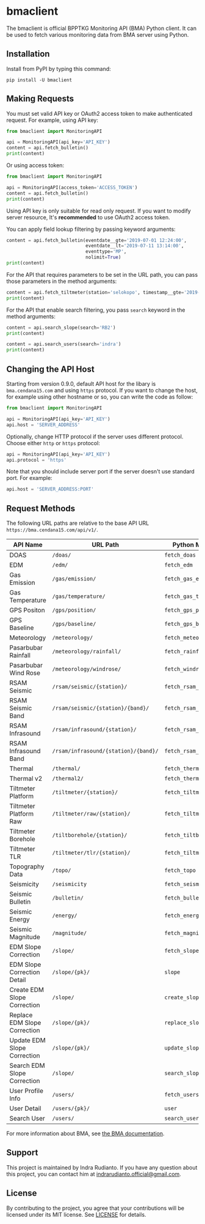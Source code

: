 # bmaclient

The bmaclient is official BPPTKG Monitoring API (BMA) Python client. It can be
used to fetch various monitoring data from BMA server using Python.

## Installation

Install from PyPI by typing this command:

    pip install -U bmaclient

## Making Requests

You must set valid API key or OAuth2 access token to make authenticated request.
For example, using API key:

```python
from bmaclient import MonitoringAPI

api = MonitoringAPI(api_key='API_KEY')
content = api.fetch_bulletin()
print(content)
```

Or using access token:

```python
from bmaclient import MonitoringAPI

api = MonitoringAPI(access_token='ACCESS_TOKEN')
content = api.fetch_bulletin()
print(content)
```

Using API key is only suitable for read only request. If you want to modify
server resource, It's **recommended** to use OAuth2 access token.

You can apply field lookup filtering by passing keyword arguments:

```python
content = api.fetch_bulletin(eventdate__gte='2019-07-01 12:24:00',
                             eventdate__lt='2019-07-11 13:14:00',
                             eventtype='MP',
                             nolimit=True)
print(content)
```

For the API that requires parameters to be set in the URL path, you can pass
those parameters in the method arguments:

```python
content = api.fetch_tiltmeter(station='selokopo', timestamp__gte='2019-07-01')
print(content)
```

For the API that enable search filtering, you pass `search` keyword in the
method arguments:

```python
content = api.search_slope(search='RB2')
print(content)

content = api.search_users(search='indra')
print(content)
```

## Changing the API Host

Starting from version 0.9.0, default API host for the libary is
`bma.cendana15.com` and using `https` protocol. If you want to change the host,
for example using other hostname or so, you can write the code as follow:

```python
from bmaclient import MonitoringAPI

api = MonitoringAPI(api_key='API_KEY')
api.host = 'SERVER_ADDRESS'
```

Optionally, change HTTP protocol if the server uses different protocol. Choose
either `http` or `https` protocol:

```python
api = MonitoringAPI(api_key='API_KEY')
api.protocol = 'https'
```

Note that you should include server port if the server doesn't use standard
port. For example:

```python
api.host = 'SERVER_ADDRESS:PORT'
```

## Request Methods

The following URL paths are relative to the base API URL
`https://bma.cendana15.com/api/v1/`.

|           API Name           |               URL Path               |      Python Method Name      |
| ---------------------------- | ------------------------------------ | ---------------------------- |
| DOAS                         | `/doas/`                             | `fetch_doas`                 |
| EDM                          | `/edm/`                              | `fetch_edm`                  |
| Gas Emission                 | `/gas/emission/`                     | `fetch_gas_emission`         |
| Gas Temperature              | `/gas/temperature/`                  | `fetch_gas_temperature`      |
| GPS Positon                  | `/gps/position/`                     | `fetch_gps_position`         |
| GPS Baseline                 | `/gps/baseline/`                     | `fetch_gps_baseline`         |
| Meteorology                  | `/meteorology/`                      | `fetch_meteorology`          |
| Pasarbubar Rainfall          | `/meteorology/rainfall/`             | `fetch_rainfall`             |
| Pasarbubar Wind Rose         | `/meteorology/windrose/`             | `fetch_windrose`             |
| RSAM Seismic                 | `/rsam/seismic/{station}/`           | `fetch_rsam_seismic`         |
| RSAM Seismic Band            | `/rsam/seismic/{station}/{band}/`    | `fetch_rsam_seismic_band`    |
| RSAM Infrasound              | `/rsam/infrasound/{station}/`        | `fetch_rsam_infrasound`      |
| RSAM Infrasound Band         | `/rsam/infrasound/{station}/{band}/` | `fetch_rsam_infrasound_band` |
| Thermal                      | `/thermal/`                          | `fetch_thermal`              |
| Thermal v2                   | `/thermal2/`                         | `fetch_thermal2`             |
| Tiltmeter Platform           | `/tiltmeter/{station}/`              | `fetch_tiltmeter`            |
| Tiltmeter Platform Raw       | `/tiltmeter/raw/{station}/`          | `fetch_tiltmeter_raw`        |
| Tiltmeter Borehole           | `/tiltborehole/{station}/`           | `fetch_tiltborehole`         |
| Tiltmeter TLR                | `/tiltmeter/tlr/{station}/`          | `fetch_tiltmeter_tlr`        |
| Topography Data              | `/topo/`                             | `fetch_topo`                 |
| Seismicity                   | `/seismicity`                        | `fetch_seismicity`           |
| Seismic Bulletin             | `/bulletin/`                         | `fetch_bulletin`             |
| Seismic Energy               | `/energy/`                           | `fetch_energy`               |
| Seismic Magnitude            | `/magnitude/`                        | `fetch_magnitude`            |
| EDM Slope Correction         | `/slope/`                            | `fetch_slope`                |
| EDM Slope Correction Detail  | `/slope/{pk}/`                       | `slope`                      |
| Create EDM Slope Correction  | `/slope/`                            | `create_slope`               |
| Replace EDM Slope Correction | `/slope/{pk}/`                       | `replace_slope`              |
| Update EDM Slope Correction  | `/slope/{pk}/`                       | `update_slope`               |
| Search EDM Slope Correction  | `/slope/`                            | `search_slope`               |
| User Profile Info            | `/users/`                            | `fetch_users`                |
| User Detail                  | `/users/{pk}/`                       | `user`                       |
| Search User                  | `/users/`                            | `search_users`               |

For more information about BMA, see [the BMA
documentation](https://bma.cendana15.com/docs/).

## Support

This project is maintained by Indra Rudianto. If you have any question about
this project, you can contact him at <indrarudianto.official@gmail.com>.

## License

By contributing to the project, you agree that your contributions will be
licensed under its MIT license. See
[LICENSE](https://gitlab.com/bpptkg/bmaclient/blob/master/LICENSE) for details.
